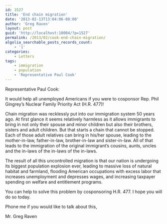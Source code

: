```yaml
---
id: 1527
title: 'End chain migration'
date: '2013-02-13T13:04:06-08:00'
author: 'Greg Raven'
layout: post
guid: 'http://localhost:10004/?p=1527'
permalink: /2013/02/cook-end-chain-migration/
algolia_searchable_posts_records_count:
    - '1'
categories:
    - Letters
tags:
    - immigration
    - population
    - 'Representative Paul Cook'
---
```


Representative Paul Cook:

It would help all unemployed Americans if you were to cosponsor Rep. Phil Gingrey’s Nuclear Family Priority Act (H.R. 477)!  
  
Chain migration was recklessly put into our immigration system 50 years ago. At first glance it seems relatively harmless as it allows immigrants to bring in not only their spouse and minor children but also their brothers, sisters and adult children. But that starts a chain that cannot be stopped. Each of those adult relatives can bring in his/her spouse, leading to the mother-in-law, father-in-law, brother-in-law and sister-in-law. All of that leads to the immigration of the original immigrant’s cousins, aunts, uncles and the in-laws of the in-laws of the in-laws.

The result of all this uncontrolled migration is that our nation is undergoing its biggest population explosion ever, leading to massive loss of natural habitat and farmland, flooding American occupations with excess labor that increases unemployment and depresses wages, and increasing taxpayer spending on welfare and entitlement programs.

You can help to solve this problem by cosponsoring H.R. 477. I hope you will do so today.

Phone me if you would like to talk about this,

Mr. Greg Raven